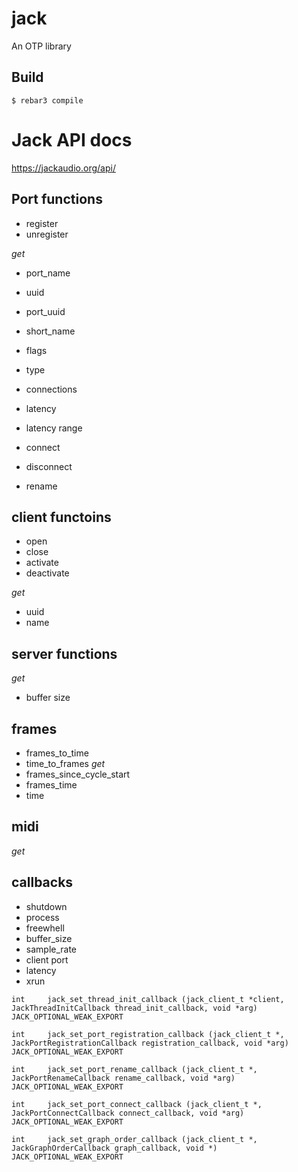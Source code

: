 jack
=====

An OTP library

Build
-----

    $ rebar3 compile

# Jack API docs

https://jackaudio.org/api/

## Port functions

- register
- unregister

*get*
- port_name
- uuid
- port_uuid
- short_name
- flags
- type
- connections
- latency
- latency range

- connect
- disconnect 
- rename



## client functoins

- open
- close
- activate
- deactivate

*get*
- uuid
- name

## server functions

*get*
- buffer size


## frames

- frames_to_time 
- time_to_frames
*get*
- frames_since_cycle_start
- frames_time
- time


## midi

*get*

## callbacks
- shutdown
- process
- freewhell
- buffer_size
- sample_rate
- client
 port
- latency
- xrun


```
int 	jack_set_thread_init_callback (jack_client_t *client, JackThreadInitCallback thread_init_callback, void *arg) JACK_OPTIONAL_WEAK_EXPORT

int 	jack_set_port_registration_callback (jack_client_t *, JackPortRegistrationCallback registration_callback, void *arg) JACK_OPTIONAL_WEAK_EXPORT
 
int 	jack_set_port_rename_callback (jack_client_t *, JackPortRenameCallback rename_callback, void *arg) JACK_OPTIONAL_WEAK_EXPORT
 
int 	jack_set_port_connect_callback (jack_client_t *, JackPortConnectCallback connect_callback, void *arg) JACK_OPTIONAL_WEAK_EXPORT
 
int 	jack_set_graph_order_callback (jack_client_t *, JackGraphOrderCallback graph_callback, void *) JACK_OPTIONAL_WEAK_EXPORT
```
